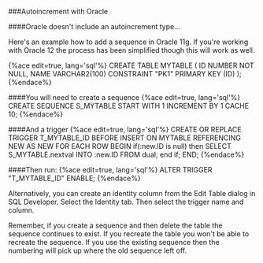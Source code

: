 ###Autoincrement with Oracle

####Oracle doesn't include an autoincrement type...

Here's an example how to add a sequence in Oracle 11g. If you're working with Oracle 12 the process has been simplified though this will work as well. 

{%ace edit=true, lang='sql'%}
CREATE TABLE MYTABLE (
  ID NUMBER NOT NULL,
  NAME VARCHAR2(100)
  CONSTRAINT "PK1" PRIMARY KEY (ID)
);
{%endace%}

####You will need to create a sequence
{%ace edit=true, lang='sql'%}
CREATE SEQUENCE S_MYTABLE
START WITH 1
INCREMENT BY 1
CACHE 10;
{%endace%}

####And a trigger
{%ace edit=true, lang='sql'%}
CREATE OR REPLACE TRIGGER T_MYTABLE_ID
BEFORE INSERT
ON MYTABLE
REFERENCING NEW AS NEW
FOR EACH ROW
BEGIN
  if(:new.ID is null) then
  SELECT S_MYTABLE.nextval
  INTO :new.ID
  FROM dual;
  end if;
END;
{%endace%}

####Then run:
{%ace edit=true, lang='sql'%}
ALTER TRIGGER "T_MYTABLE_ID" ENABLE;
{%endace%}

Alternatively, you can create an identity column from the Edit Table dialog in SQL Developer. Select the Identity tab. Then select the trigger name and column.

Remember, if you create a sequence and then delete the table the sequence continues to exist. If you recreate the table you won't be able to recreate the sequence. If you use the existing sequence then the numbering will pick up where the old sequence left off.

